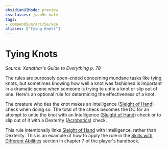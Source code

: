 ```yaml
---
obsidianUIMode: preview
cssclasses: json5e-note
tags:
- compendium/src/5e/xge
aliases: ["Tying Knots"]
---
```

# Tying Knots
*Source: Xanathar's Guide to Everything p. 78* 

The rules are purposely open-ended concerning mundane tasks like tying knots, but sometimes knowing how well a knot was fashioned is important in a dramatic scene when someone is trying to untie a knot or slip out of one. Here's an optional rule for determining the effectiveness of a knot.

The creature who ties the knot makes an Intelligence ([Sleight of Hand](z_compendium/rules/skills.md#Sleight%20of%20Hand)) check when doing so. The total of the check becomes the DC for an attempt to untie the knot with an Intelligence ([Sleight of Hand](z_compendium/rules/skills.md#Sleight%20of%20Hand)) check or to slip out of it with a Dexterity ([Acrobatics](z_compendium/rules/skills.md#Acrobatics)) check.

This rule intentionally links [Sleight of Hand](z_compendium/rules/skills.md#Sleight%20of%20Hand) with Intelligence, rather than Dexterity. This is an example of how to apply the rule in the [Skills with Different Abilities](z_compendium/rules/variant-rules/skills-with-different-abilities.md) section in chapter 7 of the player's handbook.